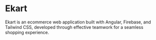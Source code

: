 # Ekart
Ekart is an ecommerce web application built with Angular, Firebase, and Tailwind CSS, developed through effective teamwork for a seamless shopping experience.
